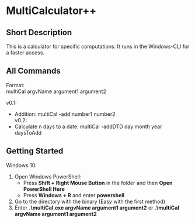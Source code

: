 # MultiCalculator++
## Short Description
This is a calculator for specific computations. It runs in the Windows-CLI for a faster access.

## All Commands
Format:\
multiCal argvName argument1 argument2

v0.1:
* Addition: multiCal -add number1 number2\
v0.2:
* Calculate n days to a date: multiCal -addDTD  day month year daysToAdd

## Getting Started
Windows 10:
1. Open Windows PowerShell:
	* Press __Shift + Right Mouse Button__ in the folder and then __Open PowerShell Here__
	* Press __Windows + R__ and enter __powershell__
2. Go to the directory with the binary (Easy with the first method)
3. Enter __.\multiCal.exe argvName argument1 argument2__ or __.\multiCal argvName argument1 argument2__
